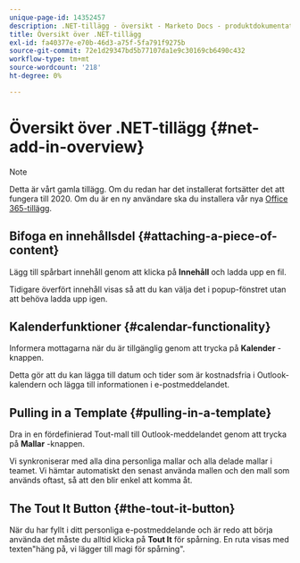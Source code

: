 ```yaml
---
unique-page-id: 14352457
description: .NET-tillägg - översikt - Marketo Docs - produktdokumentation
title: Översikt över .NET-tillägg
exl-id: fa40377e-e70b-46d3-a75f-5fa791f9275b
source-git-commit: 72e1d29347bd5b77107da1e9c30169cb6490c432
workflow-type: tm+mt
source-wordcount: '218'
ht-degree: 0%

---
```


# Översikt över .NET-tillägg {#net-add-in-overview}

>[!NOTE]
>
>Detta är vårt gamla tillägg. Om du redan har det installerat fortsätter det att fungera till 2020. Om du är en ny användare ska du installera vår nya [Office 365-tillägg](https://s3.amazonaws.com/tout-user-store/outlook-mac/assets/install_tout_add-in_outlook_mac.pdf).

## Bifoga en innehållsdel {#attaching-a-piece-of-content}

Lägg till spårbart innehåll genom att klicka på **Innehåll** och ladda upp en fil.

Tidigare överfört innehåll visas så att du kan välja det i popup-fönstret utan att behöva ladda upp igen.

## Kalenderfunktioner {#calendar-functionality}

Informera mottagarna när du är tillgänglig genom att trycka på **Kalender** -knappen.

Detta gör att du kan lägga till datum och tider som är kostnadsfria i Outlook-kalendern och lägga till informationen i e-postmeddelandet.

## Pulling in a Template {#pulling-in-a-template}

Dra in en fördefinierad Tout-mall till Outlook-meddelandet genom att trycka på **Mallar** -knappen.

Vi synkroniserar med alla dina personliga mallar och alla delade mallar i teamet. Vi hämtar automatiskt den senast använda mallen och den mall som används oftast, så att den blir enkel att komma åt.

## The Tout It Button {#the-tout-it-button}

När du har fyllt i ditt personliga e-postmeddelande och är redo att börja använda det måste du alltid klicka på **Tout It** för spårning. En ruta visas med texten&quot;häng på, vi lägger till magi för spårning&quot;.
